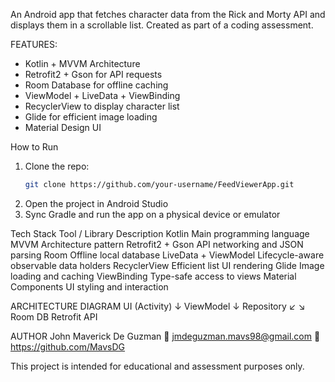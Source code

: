 An Android app that fetches character data from the Rick and Morty API and displays them in a scrollable list. Created as part of a coding assessment.

FEATURES:
- Kotlin + MVVM Architecture
- Retrofit2 + Gson for API requests
- Room Database for offline caching
- ViewModel + LiveData + ViewBinding
- RecyclerView to display character list
- Glide for efficient image loading
- Material Design UI

How to Run
1. Clone the repo:
   ```bash
   git clone https://github.com/your-username/FeedViewerApp.git
2. Open the project in Android Studio
3. Sync Gradle and run the app on a physical device or emulator

Tech Stack
Tool / Library	Description
Kotlin	Main programming language
MVVM	Architecture pattern
Retrofit2 + Gson	API networking and JSON parsing
Room	Offline local database
LiveData + ViewModel	Lifecycle-aware observable data holders
RecyclerView	Efficient list UI rendering
Glide	Image loading and caching
ViewBinding	Type-safe access to views
Material Components	UI styling and interaction

ARCHITECTURE DIAGRAM
   UI (Activity) 
         ↓
     ViewModel 
         ↓
    Repository 
    ↙        ↘
Room DB    Retrofit API


AUTHOR
John Maverick De Guzman
📧 jmdeguzman.mavs98@gmail.com
🔗 https://github.com/MavsDG


This project is intended for educational and assessment purposes only.
